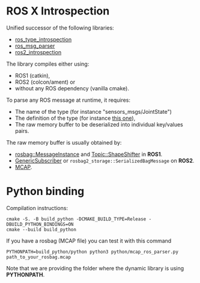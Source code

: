 # ROS X Introspection

Unified successor of the following libraries:

- [ros_type_introspection](https://github.com/facontidavide/ros_type_introspection)
- [ros_msg_parser](https://github.com/facontidavide/ros_msg_parser)
- [ros2_introspection](https://github.com/facontidavide/ros2_introspection)

The library compiles either using:
- ROS1 (catkin),
- ROS2 (colcon/ament) or
- without any ROS dependency (vanilla cmake).

To parse any ROS message at runtime, it requires:

- The name of the type (for instance "sensors_msgs/JointState")
- The definition of the type
  (for instance [this one](http://docs.ros.org/en/noetic/api/sensor_msgs/html/msg/JointState.html)),
- The raw memory buffer to be deserialized into individual key/values pairs.

The raw memory buffer is usually obtained by:

- [rosbag::MessageInstance](https://docs.ros.org/en/noetic/api/rosbag_storage/html/c++/classrosbag_1_1MessageInstance.html) and
  [Topic::ShapeShifter](http://docs.ros.org/en/noetic/api/topic_tools/html/shape__shifter_8h.html)
  in **ROS1**.
- [GenericSubscriber](https://github.com/ros2/rclcpp/blob/rolling/rclcpp/src/rclcpp/generic_subscription.cpp)
  or `rosbag2_storage::SerializedBagMessage` on **ROS2**.
- [MCAP](https://github.com/foxglove/mcap).


# Python binding

Compilation instructions:

```
cmake -S. -B build_python -DCMAKE_BUILD_TYPE=Release -DBUILD_PYTHON_BINDINGS=ON
cmake --build build_python
```

If you have a rosbag (MCAP file) you can test it with this command

```
PYTHONPATH=build_python/python python3 python/mcap_ros_parser.py path_to_your_rosbag.mcap
```

Note that we are providing the folder where the dynamic library is using **PYTHONPATH**. 
